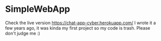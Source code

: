 # SimpleWebApp
Check the live version https://chat-app-cyber.herokuapp.com/
I wrote it a few years ago, it was kinda my first project so my code is trash. Please don't judge me :)

